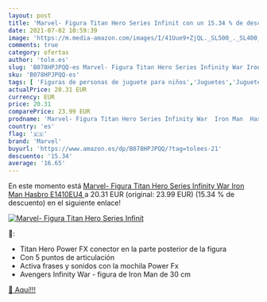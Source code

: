 ```yaml
---
layout: post
title: 'Marvel- Figura Titan Hero Series Infinit con un 15.34 % de descuento'
date: 2021-07-02 10:59:39
image: 'https://m.media-amazon.com/images/I/41Uue9+ZjQL._SL500_._SL400_.jpg'
comments: true
category: ofertas
author: 'tole.es'
slug: 'B078HPJPQQ-es Marvel- Figura Titan Hero Series Infinity War Iron Man...'
sku: 'B078HPJPQQ-es'
tags: [ 'Figuras de personas de juguete para niños','Juguetes','Juguetes y juegos','Muñecos y figuras','Muñecos y figuras de acción','hasbro','marvel', ]
actualPrice: 20.31 EUR
currency: EUR
price: 20.31
comparePrice: 23.99 EUR
prodname: 'Marvel- Figura Titan Hero Series Infinity War  Iron Man  Hasbro E1410EU4 '
country: 'es'
flag: '🇪🇸'
brand: 'Marvel'
buyurl: 'https://www.amazon.es/dp/B078HPJPQQ/?tag=tolees-21'
descuento: '15.34'
average: '16.65'
---
```


En este momento está [Marvel- Figura Titan Hero Series Infinity War  Iron Man  Hasbro E1410EU4 ](https://www.amazon.es/dp/B078HPJPQQ/?tag=tolees-21) a 20.31 EUR (original: 23.99 EUR) (15.34 %  de descuento) en el siguiente enlace!

[![Marvel- Figura Titan Hero Series Infinit](https://m.media-amazon.com/images/I/41Uue9+ZjQL._SL500_._SL400_.jpg)](https://www.amazon.es/dp/B078HPJPQQ/?tag=tolees-21)

🔎:

- Titan Hero Power FX conector en la parte posterior de la figura
- Con 5 puntos de articulación
- Activa frases y sonidos con la mochila Power Fx
- Avengers Infinity War - figura de Iron Man de 30 cm

[🛒 Aquí!!!](https://www.amazon.es/dp/B078HPJPQQ/?tag=tolees-21)
